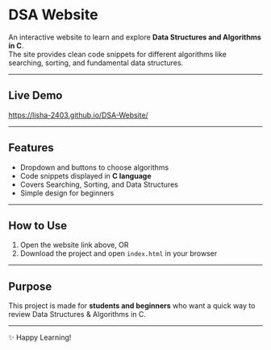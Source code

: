 #  DSA Website

An interactive website to learn and explore **Data Structures and Algorithms in C**.  
The site provides clean code snippets for different algorithms like searching, sorting, and fundamental data structures.

---

##  Live Demo
https://lisha-2403.github.io/DSA-Website/

---

##  Features
- Dropdown and buttons to choose algorithms  
- Code snippets displayed in **C language**  
- Covers Searching, Sorting, and Data Structures  
- Simple design for beginners  

---

## How to Use
1. Open the website link above, OR  
2. Download the project and open `index.html` in your browser  

---

##  Purpose
This project is made for **students and beginners** who want a quick way to review Data Structures & Algorithms in C.  

---
✨ Happy Learning!
